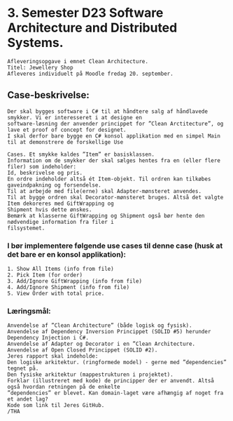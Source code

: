 ﻿# 3. Semester D23 Software Architecture and Distributed Systems.
    Afleveringsopgave i emnet Clean Architecture.
    Titel: Jewellery Shop
    Afleveres individuelt på Moodle fredag 20. september.

## Case-beskrivelse:
    Der skal bygges software i C# til at håndtere salg af håndlavede smykker. Vi er interesseret i at designe en
    software-løsning der anvender princippet for ”Clean Arctitecture”, og lave et proof of concept for designet.
    I skal derfor bare bygge en C# konsol applikation med en simpel Main til at demonstrere de forskellige Use

    Cases. Et smykke kaldes ”Item” er basisklassen.
    Information om de smykker der skal sælges hentes fra en (eller flere filer) som indeholder:
    Id, beskrivelse og pris.
    En ordre indeholder altså ét Item-objekt. Til ordren kan tilkøbes gaveindpakning og forsendelse.
    Til at arbejde med file(erne) skal Adapter-mønsteret anvendes.
    Til at bygge ordren skal Decorator-mønsteret bruges. Altså det valgte Item dekoreres med GiftWrapping og
    Shipment hvis dette ønskes.
    Bemærk at klasserne GiftWrapping og Shipment også bør hente den nødvendige information fra filer i
    filsystemet.

### I bør implementere følgende use cases til denne case (husk at det bare er en konsol applikation):
    1. Show All Items (info from file)
    2. Pick Item (for order)
    3. Add/Ignore GiftWrapping (info from file)
    4. Add/Ignore Shipment (info from file)
    5. View Order with total price.
    
### Læringsmål:
    Anvendelse af ”Clean Architecture” (både logisk og fysisk).
    Anvendelse af Dependency Inversion Princippet (SOLID #5) herunder Dependency Injection i C#.
    Anvendelse af Adapter og Decorator i en ”Clean Architecture.
    Anvendelse af Open Closed Princippet (SOLID #2).
    Jeres rapport skal indeholde:
    Den logiske arkitektur. (ringformede model) - gerne med ”dependencies” tegnet på.
    Den fysiske arkitektur (mappestrukturen i projektet).
    Forklar (illustreret med kode) de principper der er anvendt. Altså også hvordan retningen på de enkelte
    ”dependencies” er blevet. Kan domain-laget være afhængig af noget fra et andet lag?
    Kode som link til Jeres GitHub.
    /THA